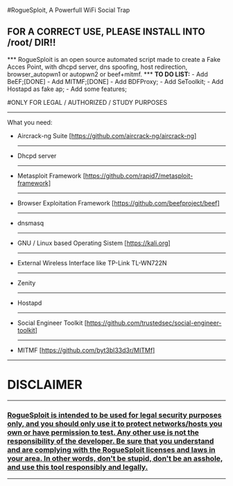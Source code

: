 #RogueSploit, A Powerfull WiFi Social Trap
<h2>FOR A CORRECT USE, PLEASE INSTALL INTO /root/ DIR!!</h2>
***
RogueSploit is an open source automated script made to create a Fake Acces Point, with dhcpd server, dns spoofing, host redirection, browser_autopwn1 or autopwn2 or beef+mitmf.
***
<b>TO DO LIST:</b>
- Add BeEF;[DONE]
- Add MITMF;[DONE]
- Add BDFProxy;
- Add SeToolkit;
- Add Hostapd as fake ap;
- Add some features;

#ONLY FOR LEGAL / AUTHORIZED / STUDY PURPOSES

***

What you need:
- Aircrack-ng Suite [https://github.com/aircrack-ng/aircrack-ng]<hr />
- Dhcpd server<hr />
- Metasploit Framework [https://github.com/rapid7/metasploit-framework]<hr />
- Browser Exploitation Framework [https://github.com/beefproject/beef]<hr />
- dnsmasq<hr />
- GNU / Linux based Operating Sistem [https://kali.org]<hr />
- External Wireless Interface like TP-Link TL-WN722N<hr />
- Zenity<hr />
- Hostapd<hr />
- Social Engineer Toolkit [https://github.com/trustedsec/social-engineer-toolkit]<hr />
- MITMF [https://github.com/byt3bl33d3r/MITMf]

***


<h1> DISCLAIMER </h1></hr>

***
<h3><b><u>RogueSploit is intended to be used for legal security purposes only, and you should only use it to protect networks/hosts you own or have permission to test. Any other use is not the responsibility of the developer. Be sure that you understand and are complying with the RogueSploit licenses and laws in your area. In other words, don't be stupid, don't be an asshole, and use this tool responsibly and legally.</u></b></h3>

***
